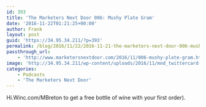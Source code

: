 ```yaml
---
id: 393
title: 'The Marketers Next Door 006: Mushy Plate Gram'
date: '2016-11-22T01:21:25+00:00'
author: Frank
layout: post
guid: 'https://34.95.34.211/?p=393'
permalink: /blog/2016/11/22/2016-11-21-the-marketers-next-door-006-mushy-plate-gram/
passthrough_url:
    - 'http://www.marketersnextdoor.com/2016/11/006-mushy-plate-gram.html'
image: 'http://34.95.34.211/wp-content/uploads/2016/11/mnd_twittercard-1.jpg'
categories:
    - Podcasts
    - 'The Marketers Next Door'
---
```


<div class="
          image-block-outer-wrapper
          layout-caption-hidden
          design-layout-inline
          
          
          
        " data-test="image-block-inline-outer-wrapper"><figure class="
              sqs-block-image-figure
              intrinsic
            " style="max-width:250px;"><div class="image-block-wrapper" data-animation-override="" data-animation-role="image"><div class="sqs-image-shape-container-element
              
          
        
              has-aspect-ratio
            " style="
                position: relative;
                
                  padding-bottom:100%;
                
                overflow: hidden;
              "><noscript>![](https://images.squarespace-cdn.com/content/v1/5070e334e4b00907bc18faef/1479777599342-OFSA1LJTPZNYCWL441XJ/image-asset.jpeg)</noscript>![](https://images.squarespace-cdn.com/content/v1/5070e334e4b00907bc18faef/1479777599342-OFSA1LJTPZNYCWL441XJ/image-asset.jpeg)</div></div></figure></div>Happy Thanksgiving! [This week on The Marketers Next Door](http://www.marketersnextdoor.com/2016/11/006-mushy-plate-gram.html), Marissa and Frank are all about live video. Plus Spectacles have landed, and Twitter is making both good and questionable decisions.

Support the show! Visit [Hi.Winc.com/MBreton ](http://Hi.Winc.com/MBreton)to get a free bottle of wine with your first order).

<div class="sqs-audio-embed" data-author="Thought Bubble Audio" data-color-theme="dark" data-design-style="minimal" data-duration-in-ms="" data-mime-type="audio/mpeg" data-show-download="true" data-title="The Marketers Next Door 006: Mushy Plate Gram" data-url="http://dts.podtrac.com/redirect.mp3/archive.org/download/MND006_201611/MND006.mp3"></div>